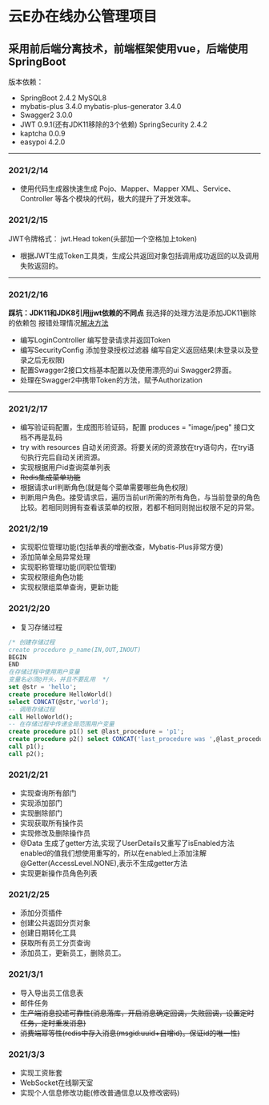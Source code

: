# 云E办在线办公管理项目
## 采用前后端分离技术，前端框架使用vue，后端使用SpringBoot
版本依赖：
- SpringBoot 2.4.2 MySQL8 
- mybatis-plus 3.4.0 mybatis-plus-generator 3.4.0
- Swagger2  3.0.0 
- JWT 0.9.1(还有JDK11移除的3个依赖) SpringSecurity 2.4.2 
- kaptcha 0.0.9
- easypoi 4.2.0
***
### 2021/2/14
- 使用代码生成器快速生成 Pojo、Mapper、Mapper XML、Service、Controller 等各个模块的代码，极大的提升了开发效率。 

### 2021/2/15
JWT令牌格式： jwt.Head token(头部加一个空格加上token)
- 根据JWT生成Token工具类，生成公共返回对象包括调用成功返回的以及调用失败返回的。
***
### 2021/2/16
**踩坑：JDK11和JDK8引用jjwt依赖的不同点**
我选择的处理方法是添加JDK11删除的依赖包 
报错处理情况[解决方法](https://blog.csdn.net/u010748421/article/details/107363925/) 
- 编写LoginController 编写登录请求并返回Token
- 编写SecurityConfig 添加登录授权过滤器 编写自定义返回结果(未登录以及登录之后无权限)
- 配置Swagger2接口文档基本配置以及使用漂亮的ui Swagger2界面。
- 处理在Swagger2中携带Token的方法，赋予Authorization 
***
### 2021/2/17
- 编写验证码配置，生成图形验证码，配置 produces = "image/jpeg" 接口文档不再是乱码
- try with resources 自动关闭资源。将要关闭的资源放在try语句内，在try语句执行完后自动关闭资源。
- 实现根据用户id查询菜单列表
- ~~Redis集成菜单功能~~
- 根据请求url判断角色(就是每个菜单需要哪些角色权限)
- 判断用户角色。接受请求后，遍历当前url所需的所有角色，与当前登录的角色比较。若相同则拥有查看该菜单的权限，若都不相同则抛出权限不足的异常。
### 2021/2/19
- 实现职位管理功能(包括单表的增删改查，Mybatis-Plus非常方便)
- 添加简单全局异常处理
- 实现职称管理功能(同职位管理)
- 实现权限组角色功能
- 实现权限组菜单查询，更新功能
### 2021/2/20
- 复习存储过程
```sql
/* 创建存储过程 
create procedure p_name(IN,OUT,INOUT)
BEGIN 
END
在存储过程中使用用户变量 
变量名必须@开头，并且不要乱用  */
set @str = 'hello';
create procedure HelloWorld()
select CONCAT(@str,'world');
-- 调用存储过程
call HelloWorld();
-- 在存储过程中传递全局范围用户变量 
create procedure p1() set @last_procedure = 'p1';
create procedure p2() select CONCAT('last_procedure was ',@last_procedure);
call p1();
call p2();
```
### 2021/2/21
- 实现查询所有部门
- 实现添加部门
- 实现删除部门
- 实现获取所有操作员
- 实现修改及删除操作员
- @Data 生成了getter方法,实现了UserDetails又重写了isEnabled方法 enabled的值我们想使用重写的，所以在enabled上添加注解@Getter(AccessLevel.NONE),表示不生成getter方法
- 实现更新操作员角色列表
### 2021/2/25
- 添加分页插件
- 创建公共返回分页对象
- 创建日期转化工具
- 获取所有员工分页查询
- 添加员工，更新员工，删除员工。
### 2021/3/1
- 导入导出员工信息表
- 邮件任务
- ~~生产端消息投递可靠性(消息落库，开启消息确定回调，失败回调，设置定时任务，定时重发消息)~~
- ~~消费端幂等性(redis中存入消息(msgid:uuid+自增id)。保证id的唯一性)~~
### 2021/3/3
- 实现工资账套
- WebSocket在线聊天室
- 实现个人信息修改功能(修改普通信息以及修改密码)


